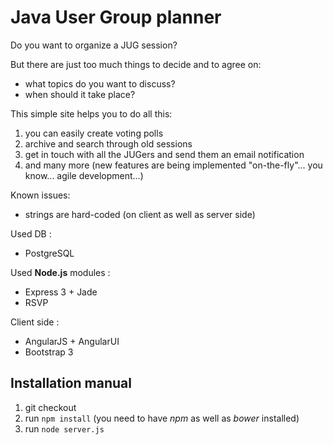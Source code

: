 Java User Group planner
=================

Do you want to organize a JUG session? 

But there are just too much things to decide and to agree on:

* what topics do you want to discuss?
* when should it take place?

This simple site helps you to do all this:

1. you can easily create voting polls
2. archive and search through old sessions 
3. get in touch with all the JUGers and send them an email notification
4. and many more (new features are being implemented "on-the-fly"... you know... agile development...)
 
 
 
Known issues:

 * strings are hard-coded (on client as well as server side)
 
Used DB : 
 - PostgreSQL

Used **Node.js** modules :
 - Express 3 + Jade
 - RSVP

Client side :
 - AngularJS + AngularUI
 - Bootstrap 3

## Installation manual
1. git checkout
2. run `npm install` (you need to have *npm* as well as *bower* installed)
3. run `node server.js`